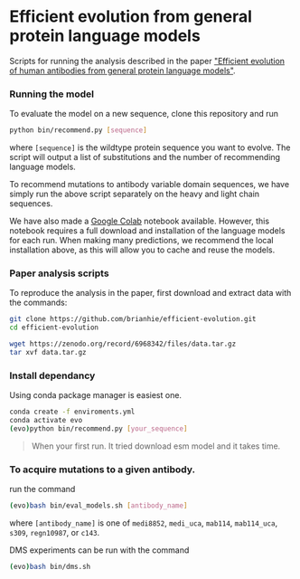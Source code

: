 # Efficient evolution from general protein language models

Scripts for running the analysis described in the paper ["Efficient evolution of human antibodies from general protein language models"](https://www.nature.com/articles/s41587-023-01763-2).

### Running the model

To evaluate the model on a new sequence, clone this repository and run
```bash
python bin/recommend.py [sequence]
```
where `[sequence]` is the wildtype protein sequence you want to evolve. The script will output a list of substitutions and the number of recommending language models.

To recommend mutations to antibody variable domain sequences, we have simply run the above script separately on the heavy and light chain sequences.

We have also made a [Google Colab](https://colab.research.google.com/drive/18QLOmi5yNb1i9wztAzv981Wgk2E4IP4q?usp=sharing) notebook available. However, this notebook requires a full download and installation of the language models for each run. When making many predictions, we recommend the local installation above, as this will allow you to cache and reuse the models.

### Paper analysis scripts

To reproduce the analysis in the paper, first download and extract data with the commands: 

```bash
git clone https://github.com/brianhie/efficient-evolution.git
cd efficient-evolution

wget https://zenodo.org/record/6968342/files/data.tar.gz
tar xvf data.tar.gz
```

### Install dependancy

Using conda package manager is easiest one.

```bash
conda create -f enviroments.yml
conda activate evo
(evo)python bin/recommend.py [your_sequence]
```

> When your first run. It tried download esm model and it takes time. 


### To acquire mutations to a given antibody.

run the command

```bash
(evo)bash bin/eval_models.sh [antibody_name]
```
where `[antibody_name]` is one of `medi8852`, `medi_uca`, `mab114`, `mab114_uca`, `s309`, `regn10987`, or `c143`.

DMS experiments can be run with the command
```bash
(evo)bash bin/dms.sh
```
